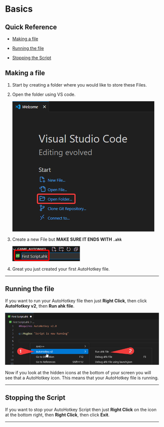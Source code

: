 # Basics
## Quick Reference

* [Making a file](#Making-a-file) 

* [Running the file](#Running-the-file)

* [Stopping the Script](#Stopping-the-Script)

## Making a file
1. Start by creating a folder where you would like to store these Files.<br>
2. Open the folder using VS code.

   ![Logo](Images/Open_Folder_VScode.png)

3. Create a new File but **MAKE SURE IT ENDS WITH ``.ahk``**

    ![Logo](Images/MakeFile.png)

4. Great you just created your first AutoHotkey file.
---
## Running the file

If you want to run your AutoHotkey file then just **Right Click**, then click **AutoHotkey v2**, then **Run ahk file**.  

![Logo](Images/RunAHKfile.png)

Now if you look at the hidden icons at the bottom of your screen you will see that a AutoHotkey icon. This means that your AutoHotkey file is running.

---

## Stopping the Script

If you want to stop your AutoHotkey Script then just **Right Click** on the icon at the bottom right, then **Right Click**, then click **Exit**.  

---

 